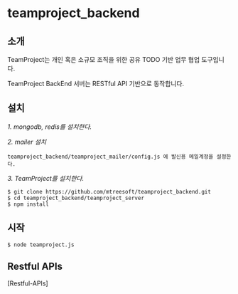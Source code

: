 teamproject_backend
===================

## 소개

TeamProject는 개인 혹은 소규모 조직을 위한 공유 TODO 기반 업무 협업 도구입니다.

TeamProject BackEnd 서버는 RESTful API 기반으로 동작합니다.


## 설치

*1. mongodb, redis를 설치한다.*

*2. mailer 설치*

    teamproject_backend/teamproject_mailer/config.js 에 발신용 메일계정을 설정한다.

*3. TeamProject를 설치한다.*

    $ git clone https://github.com/mtreesoft/teamproject_backend.git
    $ cd teamproject_backend/teamproject_server
    $ npm install
    
## 시작

    $ node teamproject.js

## Restful APIs

[Restful-APIs]

